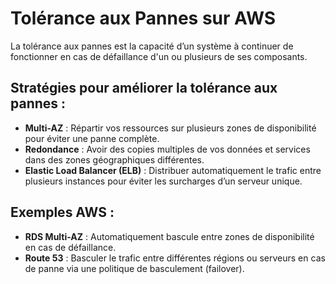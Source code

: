 # Tolérance aux Pannes sur AWS

La tolérance aux pannes est la capacité d’un système à continuer de fonctionner en cas de défaillance d'un ou plusieurs de ses composants.

## Stratégies pour améliorer la tolérance aux pannes :
- **Multi-AZ** : Répartir vos ressources sur plusieurs zones de disponibilité pour éviter une panne complète.
- **Redondance** : Avoir des copies multiples de vos données et services dans des zones géographiques différentes.
- **Elastic Load Balancer (ELB)** : Distribuer automatiquement le trafic entre plusieurs instances pour éviter les surcharges d’un serveur unique.

## Exemples AWS :
- **RDS Multi-AZ** : Automatiquement bascule entre zones de disponibilité en cas de défaillance.
- **Route 53** : Basculer le trafic entre différentes régions ou serveurs en cas de panne via une politique de basculement (failover).
